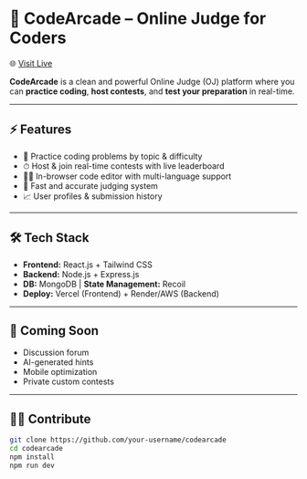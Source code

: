 # 🚀 CodeArcade – Online Judge for Coders

🌐 [Visit Live](https://codearcade.gangasingh.me)

**CodeArcade** is a clean and powerful Online Judge (OJ) platform where you can **practice coding**, **host contests**, and **test your preparation** in real-time.

---

## ⚡ Features

- 🧠 Practice coding problems by topic & difficulty
- ⏱ Host & join real-time contests with live leaderboard
- 👨‍💻 In-browser code editor with multi-language support
- 🚀 Fast and accurate judging system
- 📈 User profiles & submission history

---

## 🛠 Tech Stack

- **Frontend:** React.js + Tailwind CSS
- **Backend:** Node.js + Express.js
- **DB:** MongoDB | **State Management:** Recoil
- **Deploy:** Vercel (Frontend) + Render/AWS (Backend)

---

## 📌 Coming Soon

- Discussion forum  
- AI-generated hints  
- Mobile optimization  
- Private custom contests  

---

## 🧑‍💻 Contribute

```bash
git clone https://github.com/your-username/codearcade
cd codearcade
npm install
npm run dev
